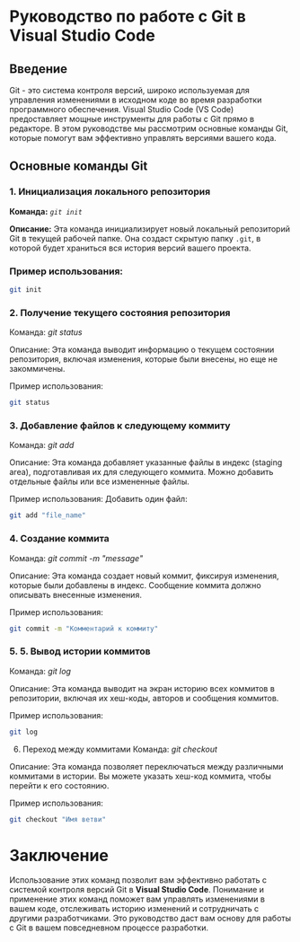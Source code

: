 # Руководство по работе с Git в Visual Studio Code

## Введение
Git - это система контроля версий, широко используемая для управления изменениями в исходном коде во время разработки программного обеспечения. Visual Studio Code (VS Code) предоставляет мощные инструменты для работы с Git прямо в редакторе. В этом руководстве мы рассмотрим основные команды Git, которые помогут вам эффективно управлять версиями вашего кода.

## Основные команды Git

### 1. Инициализация локального репозитория
**Команда:** *`git init`*

**Описание:** Эта команда инициализирует новый локальный репозиторий Git в текущей рабочей папке. Она создаст скрытую папку `.git`, в которой будет храниться вся история версий вашего проекта.

### Пример использования:
```sh
git init
```

### 2. Получение текущего состояния репозитория
Команда: *git status*

Описание: Эта команда выводит информацию о текущем состоянии репозитория, включая изменения, которые были внесены, но еще не закоммичены.

Пример использования:
```sh
git status
```

### 3. Добавление файлов к следующему коммиту
Команда: *git add*

Описание: Эта команда добавляет указанные файлы в индекс (staging area), подготавливая их для следующего коммита. Можно добавить отдельные файлы или все измененные файлы.

Пример использования:
Добавить один файл:
```sh
git add "file_name"
```

### 4. Создание коммита
Команда: *git commit -m "message"*

Описание: Эта команда создает новый коммит, фиксируя изменения, которые были добавлены в индекс. Сообщение коммита должно описывать внесенные изменения.

Пример использования:
```sh
git commit -m "Комментарий к коммиту"
```

### 5. 5. Вывод истории коммитов
Команда: *git log*

Описание: Эта команда выводит на экран историю всех коммитов в репозитории, включая их хеш-коды, авторов и сообщения коммитов.

Пример использования:
```sh
git log
```
6. Переход между коммитами
Команда: *git checkout*

Описание: Эта команда позволяет переключаться между различными коммитами в истории. Вы можете указать хеш-код коммита, чтобы перейти к его состоянию.

Пример использования:
```sh   
git checkout "Имя ветви"
```

# Заключение

Использование этих команд позволит вам эффективно работать с системой контроля версий Git в __Visual Studio Code__. Понимание и применение этих команд поможет вам управлять изменениями в вашем коде, отслеживать историю изменений и сотрудничать с другими разработчиками. Это руководство даст вам основу для работы с Git в вашем повседневном процессе разработки.